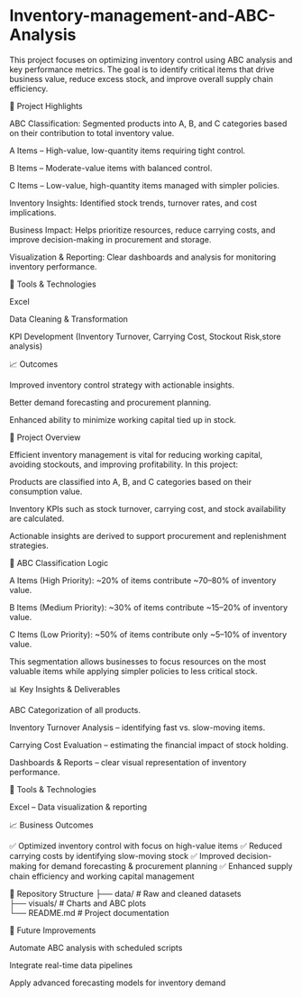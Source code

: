 # Inventory-management-and-ABC-Analysis

This project focuses on optimizing inventory control using ABC analysis and key performance metrics. The goal is to identify critical items that drive business value, reduce excess stock, and improve overall supply chain efficiency.

🔹 Project Highlights

ABC Classification: Segmented products into A, B, and C categories based on their contribution to total inventory value.

A Items – High-value, low-quantity items requiring tight control.

B Items – Moderate-value items with balanced control.

C Items – Low-value, high-quantity items managed with simpler policies.

Inventory Insights: Identified stock trends, turnover rates, and cost implications.

Business Impact: Helps prioritize resources, reduce carrying costs, and improve decision-making in procurement and storage.

Visualization & Reporting: Clear dashboards and analysis for monitoring inventory performance.

🔧 Tools & Technologies

Excel 

Data Cleaning & Transformation

KPI Development (Inventory Turnover, Carrying Cost, Stockout Risk,store analysis)

📈 Outcomes

Improved inventory control strategy with actionable insights.

Better demand forecasting and procurement planning.

Enhanced ability to minimize working capital tied up in stock.


🚀 Project Overview

Efficient inventory management is vital for reducing working capital, avoiding stockouts, and improving profitability. In this project:

Products are classified into A, B, and C categories based on their consumption value.

Inventory KPIs such as stock turnover, carrying cost, and stock availability are calculated.

Actionable insights are derived to support procurement and replenishment strategies.

🔹 ABC Classification Logic

A Items (High Priority): ~20% of items contribute ~70–80% of inventory value.

B Items (Medium Priority): ~30% of items contribute ~15–20% of inventory value.

C Items (Low Priority): ~50% of items contribute only ~5–10% of inventory value.

This segmentation allows businesses to focus resources on the most valuable items while applying simpler policies to less critical stock.

📊 Key Insights & Deliverables

ABC Categorization of all products.

Inventory Turnover Analysis – identifying fast vs. slow-moving items.

Carrying Cost Evaluation – estimating the financial impact of stock holding.

Dashboards & Reports – clear visual representation of inventory performance.

🔧 Tools & Technologies

 Excel – Data visualization & reporting

📈 Business Outcomes

✅ Optimized inventory control with focus on high-value items
✅ Reduced carrying costs by identifying slow-moving stock
✅ Improved decision-making for demand forecasting & procurement planning
✅ Enhanced supply chain efficiency and working capital management

📂 Repository Structure
├── data/                # Raw and cleaned datasets  
├── visuals/             # Charts and ABC plots  
└── README.md            # Project documentation  




📌 Future Improvements

Automate ABC analysis with scheduled scripts

Integrate real-time data pipelines

Apply advanced forecasting models for inventory demand
